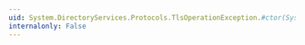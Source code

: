 ```yaml
---
uid: System.DirectoryServices.Protocols.TlsOperationException.#ctor(System.DirectoryServices.Protocols.DirectoryResponse,System.String)
internalonly: False
---
```

